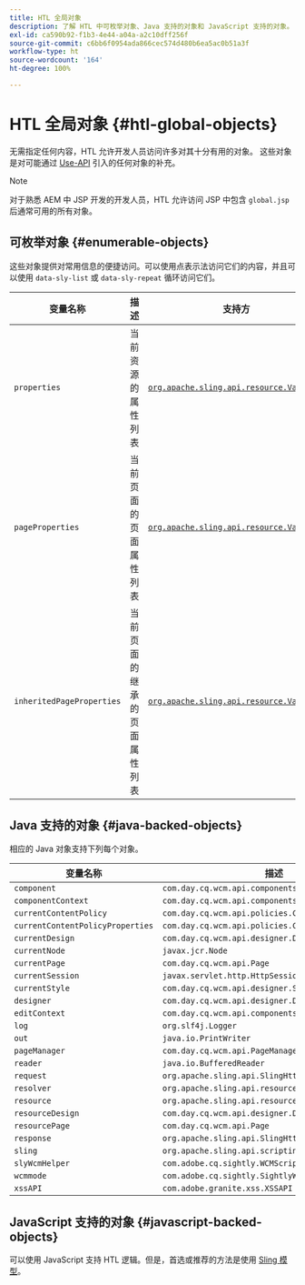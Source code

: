 ```yaml
---
title: HTL 全局对象
description: 了解 HTL 中可枚举对象、Java 支持的对象和 JavaScript 支持的对象。
exl-id: ca590b92-f1b3-4e44-a04a-a2c10dff256f
source-git-commit: c6bb6f0954ada866cec574d480b6ea5ac0b51a3f
workflow-type: ht
source-wordcount: '164'
ht-degree: 100%

---
```



# HTL 全局对象 {#htl-global-objects}

无需指定任何内容，HTL 允许开发人员访问许多对其十分有用的对象。 这些对象是对可能通过 [Use-API](java-use-api.md) 引入的任何对象的补充。

>[!NOTE]
>
>对于熟悉 AEM 中 JSP 开发的开发人员，HTL 允许访问 JSP 中包含 `global.jsp` 后通常可用的所有对象。

## 可枚举对象 {#enumerable-objects}

这些对象提供对常用信息的便捷访问。可以使用点表示法访问它们的内容，并且可以使用 `data-sly-list` 或 `data-sly-repeat` 循环访问它们。

| 变量名称 | 描述 | 支持方 |
|--- |--- |--- |
| `properties` | 当前资源的属性列表 | [`org.apache.sling.api.resource.ValueMap`](https://developer.adobe.com/experience-manager/reference-materials/6-5/javadoc/org/apache/sling/api/resource/ValueMap.html) |
| `pageProperties` | 当前页面的页面属性列表 | [`org.apache.sling.api.resource.ValueMap`](https://developer.adobe.com/experience-manager/reference-materials/6-5/javadoc/org/apache/sling/api/resource/ValueMap.html) |
| `inheritedPageProperties` | 当前页面的继承的页面属性列表 | [`org.apache.sling.api.resource.ValueMap`](https://developer.adobe.com/experience-manager/reference-materials/6-5/javadoc/org/apache/sling/api/resource/ValueMap.html) |

## Java 支持的对象 {#java-backed-objects}

相应的 Java 对象支持下列每个对象。

| 变量名称 | 描述 |
|---|---|
| `component` | `com.day.cq.wcm.api.components.Component` |
| `componentContext` | `com.day.cq.wcm.api.components.ComponentContext` |
| `currentContentPolicy` | `com.day.cq.wcm.api.policies.ContentPolicy` |
| `currentContentPolicyProperties` | `com.day.cq.wcm.api.policies.ContentPolicy` |
| `currentDesign` | `com.day.cq.wcm.api.designer.Design` |
| `currentNode` | `javax.jcr.Node` |
| `currentPage` | `com.day.cq.wcm.api.Page` |
| `currentSession` | `javax.servlet.http.HttpSession` |
| `currentStyle` | `com.day.cq.wcm.api.designer.Style` |
| `designer` | `com.day.cq.wcm.api.designer.Designer` |
| `editContext` | `com.day.cq.wcm.api.components.EditContext` |
| `log` | `org.slf4j.Logger` |
| `out` | `java.io.PrintWriter` |
| `pageManager` | `com.day.cq.wcm.api.PageManager` |
| `reader` | `java.io.BufferedReader` |
| `request` | `org.apache.sling.api.SlingHttpServletRequest` |
| `resolver` | `org.apache.sling.api.resource.ResourceResolver` |
| `resource` | `org.apache.sling.api.resource.Resource` |
| `resourceDesign` | `com.day.cq.wcm.api.designer.Design` |
| `resourcePage` | `com.day.cq.wcm.api.Page` |
| `response` | `org.apache.sling.api.SlingHttpServletResponse` |
| `sling` | `org.apache.sling.api.scripting.SlingScriptHelper` |
| `slyWcmHelper` | `com.adobe.cq.sightly.WCMScriptHelper` |
| `wcmmode` | `com.adobe.cq.sightly.SightlyWCMMode` |
| `xssAPI` | `com.adobe.granite.xss.XSSAPI` |

## JavaScript 支持的对象 {#javascript-backed-objects}

可以使用 JavaScript 支持 HTL 逻辑。但是，首选或推荐的方法是使用 [Sling 模型](https://sling.apache.org/documentation/bundles/models.html)。
